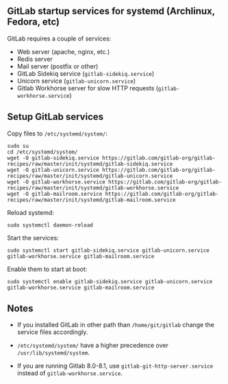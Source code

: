## GitLab startup services for systemd (Archlinux, Fedora, etc)

GitLab requires a couple of services:
* Web server (apache, nginx, etc.)
* Redis server
* Mail server (postfix or other)
* GitLab Sidekiq service (`gitlab-sidekiq.service`)
* Unicorn service (`gitlab-unicorn.service`)
* Gitlab Workhorse server for slow HTTP requests (`gitlab-workhorse.service`)


## Setup GitLab services

Copy files to `/etc/systemd/system/`:

```
sudo su
cd /etc/systemd/system/
wget -O gitlab-sidekiq.service https://gitlab.com/gitlab-org/gitlab-recipes/raw/master/init/systemd/gitlab-sidekiq.service
wget -O gitlab-unicorn.service https://gitlab.com/gitlab-org/gitlab-recipes/raw/master/init/systemd/gitlab-unicorn.service
wget -O gitlab-workhorse.service https://gitlab.com/gitlab-org/gitlab-recipes/raw/master/init/systemd/gitlab-workhorse.service
wget -O gitlab-mailroom.service https://gitlab.com/gitlab-org/gitlab-recipes/raw/master/init/systemd/gitlab-mailroom.service
```

Reload systemd:

    sudo systemctl daemon-reload

Start the services:

    sudo systemctl start gitlab-sidekiq.service gitlab-unicorn.service gitlab-workhorse.service gitlab-mailroom.service

Enable them to start at boot:

    sudo systemctl enable gitlab-sidekiq.service gitlab-unicorn.service gitlab-workhorse.service gitlab-mailroom.service

## Notes

* If you installed GitLab in other path than `/home/git/gitlab` change the service files accordingly.

* `/etc/systemd/system/` have a higher precedence over  `/usr/lib/systemd/system`.

* If you are running Gitlab 8.0-8.1, use `gitlab-git-http-server.service` instead of `gitlab-workhorse.service`.
